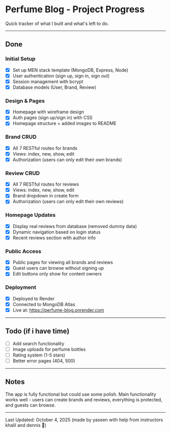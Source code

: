 # Perfume Blog - Project Progress

Quick tracker of what I built and what's left to do.

---

## Done

### Initial Setup
- [x] Set up MEN stack template (MongoDB, Express, Node)
- [x] User authentication (sign up, sign in, sign out)
- [x] Session management with bcrypt
- [x] Database models (User, Brand, Review)

### Design & Pages
- [x] Homepage with wireframe design
- [x] Auth pages (sign up/sign in) with CSS
- [x] Homepage structure + added images to README

### Brand CRUD
- [x] All 7 RESTful routes for brands
- [x] Views: index, new, show, edit
- [x] Authorization (users can only edit their own brands)

### Review CRUD  
- [x] All 7 RESTful routes for reviews
- [x] Views: index, new, show, edit
- [x] Brand dropdown in create form
- [x] Authorization (users can only edit their own reviews)

### Homepage Updates
- [x] Display real reviews from database (removed dummy data)
- [x] Dynamic navigation based on login status
- [x] Recent reviews section with author info

### Public Access
- [x] Public pages for viewing all brands and reviews
- [x] Guest users can browse without signing up
- [x] Edit buttons only show for content owners

### Deployment
- [x] Deployed to Render
- [x] Connected to MongoDB Atlas
- [x] Live at: https://perfume-blog.onrender.com

---

## Todo (if i have time)

- [ ] Add search functionality
- [ ] Image uploads for perfume bottles
- [ ] Rating system (1-5 stars)
- [ ] Better error pages (404, 500)

---

## Notes

The app is fully functional but could use some polish. Main functionality works well - users can create brands and reviews, everything is protected, and guests can browse.

---

Last Updated: October 4, 2025
(made by yaseen with help from instructors khalil and dennis 🌚)
